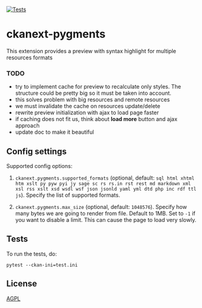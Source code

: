 [![Tests](https://github.com/mutantsan/ckanext-pygments/workflows/Tests/badge.svg?branch=main)](https://github.com/mutantsan/ckanext-pygments/actions)

# ckanext-pygments

This extension provides a preview with syntax highlight for multiple resources formats

### TODO
- try to implement cache for preview to recalculate only styles. The structure could be pretty big so it must be taken into account.
 - this solves problem with big resources and remote resources
 - we must invalidate the cache on resources update/delete
- rewrite preview initialization with ajax to load page faster
- if caching does not fit us, think about **load more** button and ajax approach
- update doc to make it beautiful

## Config settings

Supported config options:

1. `ckanext.pygments.supported_formats` (optional, default: `sql html xhtml htm xslt py pyw pyi jy sage sc rs rs.in rst rest md markdown xml xsl rss xslt xsd wsdl wsf json jsonld yaml yml dtd php inc rdf ttl js`).
    Specify the list of supported formats.

2. `ckanext.pygments.max_size` (optional, default: `1048576`).
    Specify how many bytes we are going to render from file. Default to 1MB.
    Set to `-1` if you want to disable a limit. This can cause the page to load very slowly.

## Tests

To run the tests, do:

    pytest --ckan-ini=test.ini

## License

[AGPL](https://www.gnu.org/licenses/agpl-3.0.en.html)
